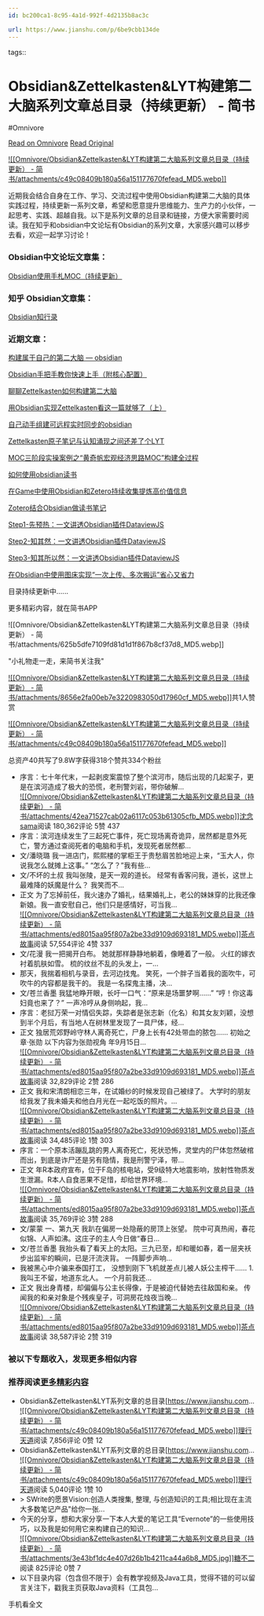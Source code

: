 ```yaml
---
id: bc200ca1-8c95-4a1d-992f-4d2135b8ac3c

url: https://www.jianshu.com/p/6be9cbb134de
---
```



tags:: 

# Obsidian&Zettelkasten&LYT构建第二大脑系列文章总目录（持续更新） - 简书
#Omnivore

[Read on Omnivore](https://omnivore.app/me/obsidian-zettelkasten-lyt-190d53ee2b9)
[Read Original](https://www.jianshu.com/p/6be9cbb134de)

[![[Omnivore/Obsidian&Zettelkasten&LYT构建第二大脑系列文章总目录（持续更新） - 简书/attachments/c49c08409b180a56a151177670fefead_MD5.webp]]](https://www.jianshu.com/u/56a8cbef0e7a)

 近期我会结合自身在工作、学习、交流过程中使用Obsidian构建第二大脑的具体实践过程，持续更新一系列文章，希望和愿意提升思维能力、生产力的小伙伴，一起思考、实践、超越自我。以下是系列文章的总目录和链接，方便大家需要时阅读。我在知乎和obsidian中文论坛有Obsidian的系列文章，大家感兴趣可以移步去看，欢迎一起学习讨论！

### Obsidian中文论坛文章集：

[Obsidian使用手札MOC（持续更新）](https://links.jianshu.com/go?to=https%3A%2F%2Fforum-zh.obsidian.md%2Ft%2Ftopic%2F301)

### 知乎 Obsidian文章集：

[Obsidian知行录](https://links.jianshu.com/go?to=https%3A%2F%2Fwww.zhihu.com%2Fpeople%2Fwang-chao-zen%2Fposts)

### 近期文章：

[构建属于自己的第二大脑 — obsidian](https://www.jianshu.com/p/d7bd0cb9d257)

[Obsidian手把手教你快速上手（附核心配置）](https://www.jianshu.com/p/2def06958af6)

[聊聊Zettelkasten如何构建第二大脑](https://www.jianshu.com/p/8cd19aacf7f0)

[用Obsidian实现Zettelkasten看这一篇就够了（上）](https://www.jianshu.com/p/cd9388319366)

[自己动手组建可远程实时同步的obsidian](https://www.jianshu.com/p/f3a200e4baa6)

[Zettelkasten原子笔记与认知涌现之间还差了个LYT](https://www.jianshu.com/p/1e63bf2d8aa4)

[MOC三阶段实操案例之“黄奇帆宏观经济思路MOC”构建全过程](https://www.jianshu.com/p/9f8d43924209)

[如何使用obsidian读书](https://www.jianshu.com/p/a634d2faf13a)

[在Game中使用Obsidian和Zetero持续收集提炼高价值信息](https://www.jianshu.com/p/76451921bf56)

[Zotero结合Obsidian做读书笔记](https://www.jianshu.com/p/d90d02df5c6d)

[Step1-先预热：一文讲透Obsidian插件DataviewJS](https://www.jianshu.com/p/87a0a411d5cf)

[Step2-知其然：一文讲透Obsidian插件DataviewJS](https://www.jianshu.com/p/20adace24fa2)

[Step3-知其所以然：一文讲透Obsidian插件DataviewJS](https://www.jianshu.com/p/d1e19530897a)

[在Obsidian中使用图床实现“一次上传、多次搬运”省心又省力](https://www.jianshu.com/p/4c30495f4325)

 目录持续更新中......

更多精彩内容，就在简书APP

![[Omnivore/Obsidian&Zettelkasten&LYT构建第二大脑系列文章总目录（持续更新） - 简书/attachments/625b5dfe7109fd81d1d1f867b8cf37d8_MD5.webp]]

"小礼物走一走，来简书关注我"

[![[Omnivore/Obsidian&Zettelkasten&LYT构建第二大脑系列文章总目录（持续更新） - 简书/attachments/8656e2fa00eb7e3220983050d17960cf_MD5.webp]]](https://www.jianshu.com/u/8698949fbffe)共1人赞赏

[![[Omnivore/Obsidian&Zettelkasten&LYT构建第二大脑系列文章总目录（持续更新） - 简书/attachments/c49c08409b180a56a151177670fefead_MD5.webp]]](https://www.jianshu.com/u/56a8cbef0e7a)

总资产40共写了9.8W字获得318个赞共334个粉丝

* 序言：七十年代末，一起剥皮案震惊了整个滨河市，随后出现的几起案子，更是在滨河造成了极大的恐慌，老刑警刘岩，带你破解...  
[![[Omnivore/Obsidian&Zettelkasten&LYT构建第二大脑系列文章总目录（持续更新） - 简书/attachments/42ea71527cab02a6117c053b61305cfb_MD5.webp]]沈念sama](https://www.jianshu.com/u/dcd395522934)阅读 180,362评论 5赞 437
* 序言：滨河连续发生了三起死亡事件，死亡现场离奇诡异，居然都是意外死亡，警方通过查阅死者的电脑和手机，发现死者居然都...
* 文/潘晓璐 我一进店门，熙熙楼的掌柜王于贵愁眉苦脸地迎上来，“玉大人，你说我怎么就摊上这事。” “怎么了？”我有些...
* 文/不坏的土叔 我叫张陵，是天一观的道长。 经常有香客问我，道长，这世上最难降的妖魔是什么？ 我笑而不...
* 正文 为了忘掉前任，我火速办了婚礼，结果婚礼上，老公的妹妹穿的比我还像新娘。我一直安慰自己，他们只是感情好，可当我...  
[![[Omnivore/Obsidian&Zettelkasten&LYT构建第二大脑系列文章总目录（持续更新） - 简书/attachments/ed8015aa95f807a2be33d9109d693181_MD5.webp]]茶点故事](https://www.jianshu.com/u/0f438ff0a55f)阅读 57,554评论 4赞 337
* 文/花漫 我一把揭开白布。 她就那样静静地躺着，像睡着了一般。 火红的嫁衣衬着肌肤如雪。 梳的纹丝不乱的头发上，一...
* 那天，我揣着相机与录音，去河边找鬼。 笑死，一个胖子当着我的面吹牛，可吹牛的内容都是我干的。 我是一名探鬼主播，决...
* 文/苍兰香墨 我猛地睁开眼，长吁一口气：“原来是场噩梦啊……” “哼！你这毒妇竟也来了？” 一声冷哼从身侧响起，我...
* 序言：老挝万荣一对情侣失踪，失踪者是张志新（化名）和其女友刘颖，没想到半个月后，有当地人在树林里发现了一具尸体，经...
* 正文 独居荒郊野岭守林人离奇死亡，尸身上长有42处带血的脓包…… 初始之章·张勋 以下内容为张勋视角 年9月15日...  
[![[Omnivore/Obsidian&Zettelkasten&LYT构建第二大脑系列文章总目录（持续更新） - 简书/attachments/ed8015aa95f807a2be33d9109d693181_MD5.webp]]茶点故事](https://www.jianshu.com/u/0f438ff0a55f)阅读 32,829评论 2赞 286
* 正文 我和宋清朗相恋三年，在试婚纱的时候发现自己被绿了。 大学时的朋友给我发了我未婚夫和他白月光在一起吃饭的照片。...  
[![[Omnivore/Obsidian&Zettelkasten&LYT构建第二大脑系列文章总目录（持续更新） - 简书/attachments/ed8015aa95f807a2be33d9109d693181_MD5.webp]]茶点故事](https://www.jianshu.com/u/0f438ff0a55f)阅读 34,485评论 1赞 303
* 序言：一个原本活蹦乱跳的男人离奇死亡，死状恐怖，灵堂内的尸体忽然破棺而出，到底是诈尸还是另有隐情，我是刑警宁泽，带...
* 正文 年R本政府宣布，位于F岛的核电站，受9级特大地震影响，放射性物质发生泄漏。R本人自食恶果不足惜，却给世界环境...  
[![[Omnivore/Obsidian&Zettelkasten&LYT构建第二大脑系列文章总目录（持续更新） - 简书/attachments/ed8015aa95f807a2be33d9109d693181_MD5.webp]]茶点故事](https://www.jianshu.com/u/0f438ff0a55f)阅读 35,769评论 3赞 288
* 文/蒙蒙 一、第九天 我趴在偏房一处隐蔽的房顶上张望。 院中可真热闹，春花似锦、人声如沸。这庄子的主人今日做“春日...
* 文/苍兰香墨 我抬头看了看天上的太阳。三九已至，却和暖如春，着一层夹袄步出监牢的瞬间，已是汗流浃背。 一阵脚步声响...
* 我被黑心中介骗来泰国打工， 没想到刚下飞机就差点儿被人妖公主榨干…… 1\. 我叫王不留，地道东北人。 一个月前我还...
* 正文 我出身青楼，却偏偏与公主长得像，于是被迫代替她去往敌国和亲。 传闻我的和亲对象是个残疾皇子，可洞房花烛夜当晚...  
[![[Omnivore/Obsidian&Zettelkasten&LYT构建第二大脑系列文章总目录（持续更新） - 简书/attachments/ed8015aa95f807a2be33d9109d693181_MD5.webp]]茶点故事](https://www.jianshu.com/u/0f438ff0a55f)阅读 38,587评论 2赞 319

### 被以下专题收入，发现更多相似内容

### 推荐阅读[更多精彩内容](https://www.jianshu.com/)

* Obsidian&Zettelkasten&LYT系列文章的总目录\[https://www.jianshu.com...  
[![[Omnivore/Obsidian&Zettelkasten&LYT构建第二大脑系列文章总目录（持续更新） - 简书/attachments/c49c08409b180a56a151177670fefead_MD5.webp]]理行天道](https://www.jianshu.com/u/56a8cbef0e7a)阅读 7,856评论 0赞 12
* Obsidian&Zettelkasten&LYT系列文章的总目录\[https://www.jianshu.com...  
[![[Omnivore/Obsidian&Zettelkasten&LYT构建第二大脑系列文章总目录（持续更新） - 简书/attachments/c49c08409b180a56a151177670fefead_MD5.webp]]理行天道](https://www.jianshu.com/u/56a8cbef0e7a)阅读 5,040评论 1赞 10
* \> SWrite的愿景Vision:创造人类搜集, 整理, 与创造知识的工具;相比现在主流大多数笔记产品"给你一张...
* 今天的分享，想和大家分享一下本人大爱的笔记工具“Evernote”的一些使用技巧，以及我是如何用它来构建自己的知识...  
[![[Omnivore/Obsidian&Zettelkasten&LYT构建第二大脑系列文章总目录（持续更新） - 简书/attachments/3e43bf1dc4e407d26b1b4211ca44a6b8_MD5.jpg]]糖不二](https://www.jianshu.com/u/e4ee3035623c)阅读 825评论 0赞 7
* 以下目录内容（包含但不限于）会有教学视频及Java工具，觉得不错的可以留言关注下，戳我主页获取Java资料（工具包...

手机看全文

